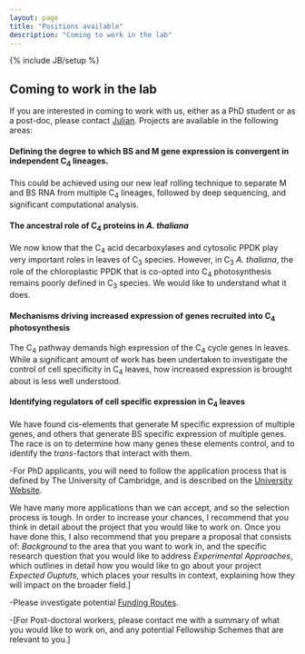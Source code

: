 ```yaml
---
layout: page
title: "Positions available"
description: "Coming to work in the lab"
---
```

{% include JB/setup %}

<h2>Coming to work in the lab</h2>

If you are interested in coming to work with us, either as a PhD student or as a post-doc, please contact [Julian](jmh65@cam.ac.uk). Projects are available in the following areas:

<h4> Defining the degree to which BS and M gene expression is convergent in independent C<sub>4</sub> lineages.</h4>
<p>This could be achieved using our new leaf rolling technique to separate M and BS RNA from multiple C<sub>4</sub> lineages, followed by deep sequencing, and significant computational analysis. </p>


<h4> The ancestral role of C<sub>4</sub> proteins in <i>A. thaliana</i></h4>
<p>We now know that the C<sub>4</sub> acid decarboxylases and cytosolic PPDK play very important roles in leaves of C<sub>3</sub> species. However, in C<sub>3</sub>  <i>A. thaliana</i>, the role of the chloroplastic PPDK that is co-opted into C<sub>4</sub> photosynthesis remains poorly defined in C<sub>3</sub> species. We would like to understand what it does. </p>


<h4> Mechanisms driving increased expression of genes recruited into C<sub>4</sub> photosynthesis</h4>
<p>The C<sub>4</sub> pathway demands high expression of the C<sub>4</sub> cycle genes in leaves. While a significant amount of work has been undertaken to investigate the control of cell specificity in C<sub>4</sub> leaves, how increased expression is brought about is less well understood. </p>


<h4> Identifying regulators of cell specific expression in C<sub>4</sub> leaves</h4>
<p>We have found cis-elements that generate M specific expression of multiple genes, and others that generate BS specific expression of multiple genes. The race is on to determine how many genes these elements control, and to identify the <i>trans</i>-factors that interact with them. </p>


-For PhD applicants, you will need to follow the application process that is defined by The University of Cambridge, and is described on the [University Website]( https://www.admin.cam.ac.uk/students/gradadmissions/prospec/).
<p>We have many more applications than we can accept, and so the selection process is tough. In order to increase your chances, I recommend that you think in detail about the project that you would like to 
work on. Once you have done this, I also recommend that you prepare a proposal that consists of:
<i>Background</i> to the area that you want to work in, and the specific research question that you would like to address
<i>Experimental Approaches</i>, which outlines in detail how you would like to go about your project
<i>Expected Ouptuts</i>, which places your results in context, explaining how they will impact on the broader field.] </p>

-Please investigate potential [Funding Routes]( https://www.admin.cam.ac.uk/students/gradadmissions/prospec/).


-[For Post-doctoral workers, please contact me with a summary of what you would like to work on, and any potential Fellowship Schemes that are relevant to you.]

